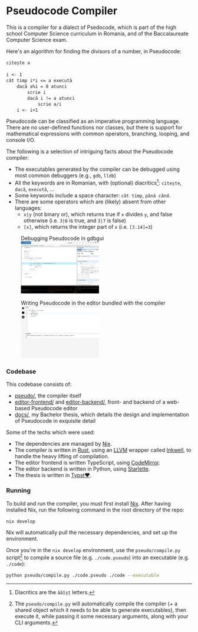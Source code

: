 # Pseudocode Compiler

This is a compiler for a dialect of Psedocode, which is part of the high school
Computer Science curriculum in Romania, and of the Baccalaureate Computer
Science exam.

Here's an algorithm for finding the divisors of a number, in Pseudocode:

```
citește a

i <- 1
cât timp i*i <= a execută
	dacă a%i = 0 atunci
		scrie i
		dacă i != a atunci
			scrie a/i
	i <- i+1
```

Pseudocode can be classified as an imperative programming language. There are no
user-defined functions nor classes, but there is support for mathematical
expressions with common operators, branching, looping, and console I/O.

The following is a selection of intriguing facts about the Pseudocode compiler:

- The executables generated by the compiler can be debugged using most common
  debuggers (e.g., `gdb`, `lldb`)
- All the keywords are in Romanian, with (optional) diacritics[^1]: `citește`,
  `dacă`, `execută`, ...
- Some keywords include a space character: `cât timp`, `până când`.
- There are some operators which are (likely) absent from other languages:
  - `x|y` (not binary or), which returns true if `x` divides `y`, and false
    otherwise (i.e. `3|6` is true, and `3|7` is false)
  - `[x]`, which returns the integer part of `x` (i.e. `[3.14]=3`)

<figure>
<figcaption>Debugging Pseudocode in gdbgui</figcaption>	
<img src="docs/res/debug_progress.png" alt="Debugging Pseudocode in gdbgui" width="50%">
</figure>

<figure>
<figcaption>Writing Pseudocode in the editor bundled with the compiler</figcaption>	
<img src="docs/res/editor_error.png" alt="Writing Pseudocode in the editor bundled with the compiler" width="50%">
</figure>

### Codebase

This codebase consists of:

- [pseudo/](pseudo/), the compiler itself
- [editor-frontend/](editor-frontend/) and [editor-backend/](editor-backend/),
  front- and backend of a web-based Pseudocode editor
- [docs/](docs/), my Bachelor thesis, which details the design and
  implementation of Pseudocode in exquisite detail

Some of the techs which were used:

- The dependencies are managed by [Nix](https://nixos.org/).
- The compiler is written in [Rust](https://www.rust-lang.org/), using an
  [LLVM](https://llvm.org/) wrapper called
  [Inkwell](https://github.com/TheDan64/inkwell), to handle the heavy lifting of
  compilation.
- The editor frontend is written TypeScript, using
  [CodeMirror](https://codemirror.net/).
- The editor backend is written in Python, using
  [Starlette](https://www.starlette.io/).
- The thesis is written in [Typst❤️](https://typst.app/).

### Running

To build and run the compiler, you must first install [Nix](https://nixos.org/).
After having installed Nix, run the following command in the root directory of
the repo:

```bash
nix develop
```

Nix will automatically pull the necessary dependencies, and set up the
environment.

Once you're in the `nix develop` environment, use the `pseudo/compile.py`
script[^2] to compile a source file (e.g. `./code.pseudo`) into an executable
(e.g. `./code`):

```bash
python pseudo/compile.py ./code.pseudo ./code --executable
```

[^1]: Diacritics are the `ăâîșț` letters.

[^2]:
    The `pseudo/compile.py` will automatically compile the compiler (+ a shared
    object which it needs to be able to generate executables), then execute it,
    while passing it some necessary arguments, along with your CLI arguments.

